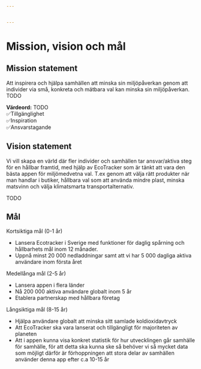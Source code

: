```yaml
---


---
```


<h1 id="mission-vision-och-mål">Mission, vision och mål</h1>
<h2 id="mission-statement">Mission statement</h2>
<p>Att inspirera och hjälpa samhällen att minska sin miljöpåverkan genom att individer via små, konkreta och mätbara val kan minska sin miljöpåverkan.<br>
TODO</p>
<p><strong>Värdeord:</strong> TODO<br>
✅Tillgänglighet<br>
✅Inspiration<br>
✅Ansvarstagande</p>
<h2 id="vision-statement">Vision statement</h2>
<p>Vi vill skapa en värld där fler individer och samhällen tar ansvar/aktiva steg för en hållbar framtid, med hjälp av EcoTracker som är tänkt att vara den bästa appen för miljömedvetna val. T.ex genom att välja rätt produkter när man handlar i butiker, hållbara val som att använda mindre plast, minska matsvinn och välja klimatsmarta transportalternativ.</p>
<p>TODO</p>
<h2 id="mål">Mål</h2>
<p>Kortsiktiga mål (0-1 år)</p>
<ul>
<li>Lansera Ecotracker i Sverige med funktioner för daglig spårning och hållbarhets mål inom 12 månader.</li>
<li>Uppnå minst 20 000 nedladdningar samt att vi har 5 000 dagliga aktiva användare inom första året</li>
</ul>
<p>Medellånga mål (2-5 år)</p>
<ul>
<li>Lansera appen i flera länder</li>
<li>Nå 200 000 aktiva användare globalt inom 5 år</li>
<li>Etablera partnerskap med hållbara företag</li>
</ul>
<p>Långsiktiga mål (8-15 år)</p>
<ul>
<li>Hjälpa användare globalt att minska sitt samlade koldioxidavtryck</li>
<li>Att EcoTracker ska vara lanserat och tillgängligt för majoriteten av planeten</li>
<li>Att i appen kunna visa konkret statistik för hur utvecklingen går samhälle för samhälle, för att detta ska kunna ske så behöver vi så mycket data som möjligt därför är förhoppningen att stora delar av samhällen använder denna app efter c.a 10-15 år</li>
</ul>

